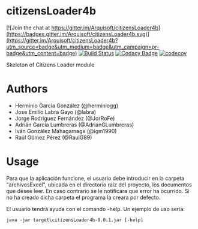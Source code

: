 # citizensLoader4b

[![Join the chat at https://gitter.im/Arquisoft/citizensLoader4b](https://badges.gitter.im/Arquisoft/citizensLoader4b.svg)](https://gitter.im/Arquisoft/citizensLoader4b?utm_source=badge&utm_medium=badge&utm_campaign=pr-badge&utm_content=badge)
[![Build Status](https://travis-ci.org/Arquisoft/citizensLoader4b.svg?branch=master)](https://travis-ci.org/Arquisoft/citizensLoader4b)
[![Codacy Badge](https://api.codacy.com/project/badge/Grade/e680327c40a44a6b8378a8171066e341)](https://www.codacy.com/app/jelabra/citizensLoader4b?utm_source=github.com&utm_medium=referral&utm_content=Arquisoft/citizensLoader4b&utm_campaign=badger)
[![codecov](https://codecov.io/gh/Arquisoft/citizensLoader4b/branch/master/graph/badge.svg)](https://codecov.io/gh/Arquisoft/citizensLoader4b)

Skeleton of Citizens Loader module

# Authors

- Herminio García González (@herminiogg)
- Jose Emilio Labra Gayo (@labra)
- Jorge Rodríguez Fernández (@JorRoFe)
- Adrián García Lumbreras (@AdrianGLumbreras)
- Iván González Mahagamage (@igm1990)
- Raúl Gómez Pérez (@RaulG89)

# Usage
Para que la aplicación funcione, el usuario debe introducir en la carpeta "archivosExcel", ubicada en el directorio raíz del proyecto, los documentos que desee leer.
En caso contrario se le notificara que error ha ocurrido.
Si no ha creado dicha carpeta el programa la creara por defecto.

El usuario tendrá ayuda con el comando -help.
Un ejemplo de uso sería:

    java -jar target\citizensLoader4b-0.0.1.jar [-help]

